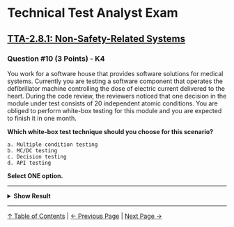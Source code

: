 # Technical Test Analyst Exam

## [TTA-2.8.1: Non-Safety-Related Systems](../2-white-box-test-techniques/2.8-selecting-a-white-box-test-technique.md#281-non-safety-related-systems)

### Question #10 (3 Points) - K4

You work for a software house that provides software solutions for medical systems. Currently you are testing a software component that operates the defibrillator machine controlling the dose of electric current delivered to the heart. During the code review, the reviewers noticed that one
decision in the module under test consists of 20 independent atomic conditions. You are obliged to perform white-box testing for this module and you are expected to finish it in one month.

**Which white-box test technique should you choose for this scenario?**

    a. Multiple condition testing
    b. MC/DC testing
    c. Decision testing
    d. API testing

**Select ONE option.**

---

<details>
<summary><strong>Show Result</strong></summary>

#### Correct Answer: b

    a. Is not correct. Multiple condition testing is the most thorough technique, but for a decision with 20 independent atomic conditions we would have to design 220 = 1,048,576 tests to achieve full multiple condition coverage, which would be impossible to finish in one month (if at all)
    b. Is correct. This is a medical, safety-critical system, whose failure or malfunction may result in death or serious injury to people. Therefore, it must be tested thoroughly. Full multiple condition coverage is impossible to achieve (see answer a), hence, MC/DC is the most reasonable choice as it is stronger than decision testing, but,compared to multiple condition testing, requires only a linear number of test cases – for example, the decision with 20 conditions requires only 21 test cases to achieve full MC/DC coverage
    c. Is not correct. Decision testing is a relatively weak criterion compared to MC/DC, and so not suitable for a safety-critical system
    d. Is not correct. There is no information about API in this scenario. Also, this would not guarantee the thorough level of testing required for such a safety-critical system

</details>

---

[↑ Table of Contents](../../README.md#table-of-contents) | [← Previous Page](question-9.md) | [Next Page →](question-11.md)
